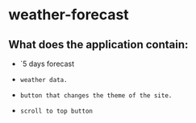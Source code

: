 # weather-forecast

## What does the application contain:

* `5 days forecast

* `weather data.`

* `button that changes the theme of the site.`

* `scroll to top button`
